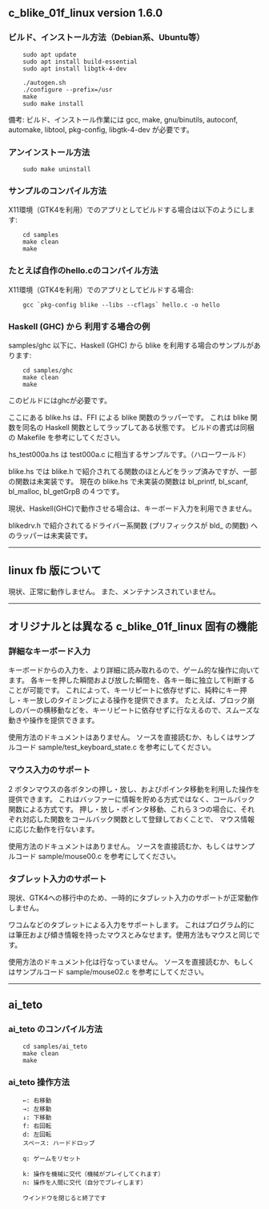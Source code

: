 ## c_blike_01f_linux version 1.6.0

### ビルド、インストール方法（Debian系、Ubuntu等）

        sudo apt update
        sudo apt install build-essential
        sudo apt install libgtk-4-dev

        ./autogen.sh
        ./configure --prefix=/usr
        make
        sudo make install

備考: ビルド、インストール作業には gcc, make, gnu/binutils, autoconf, automake, libtool, pkg-config, libgtk-4-dev が必要です。

### アンインストール方法

        sudo make uninstall

### サンプルのコンパイル方法
X11環境（GTK4を利用）でのアプリとしてビルドする場合は以下のようにします:

        cd samples
        make clean
        make

### たとえば自作のhello.cのコンパイル方法
X11環境（GTK4を利用）でのアプリとしてビルドする場合:

        gcc `pkg-config blike --libs --cflags` hello.c -o hello

### Haskell (GHC) から 利用する場合の例
samples/ghc 以下に、Haskell (GHC) から blike を利用する場合のサンプルがあります:

        cd samples/ghc
        make clean
        make

このビルドにはghcが必要です。

ここにある blike.hs は、FFI による blike 関数のラッパーです。
これは blike 関数を同名の Haskell 関数としてラップしてある状態です。
ビルドの書式は同梱の Makefile を参考にしてください。

hs_test000a.hs は test000a.c に相当するサンプルです。（ハローワールド）

blike.hs では blike.h で紹介されてる関数のほとんどをラップ済みですが、一部の関数は未実装です。
現在の blike.hs で未実装の関数は bl_printf, bl_scanf, bl_malloc, bl_getGrpB の４つです。

現状、Haskell(GHC)で動作させる場合は、キーボード入力を利用できません。

blikedrv.h で紹介されてるドライバー系関数 (プリフィックスが bld_ の関数) へのラッパーは未実装です。

***
## linux fb 版について
現状、正常に動作しません。
また、メンテナンスされていません。 

***
## オリジナルとは異なる c_blike_01f_linux 固有の機能

### 詳細なキーボード入力
キーボードからの入力を、より詳細に読み取れるので、ゲーム的な操作に向いてます。
各キーを押した瞬間および放した瞬間を、各キー毎に独立して判断することが可能です。
これによって、キーリピートに依存せずに、純粋にキー押し・キー放しのタイミングによる操作を提供できます。
たとえば、ブロック崩しのバーの横移動などを、キーリピートに依存せずに行なえるので、スムーズな動きや操作を提供できます。

使用方法のドキュメントはありません。
ソースを直接読むか、もしくはサンプルコード sample/test_keyboard_state.c を参考にしてください。

### マウス入力のサポート
2 ボタンマウスの各ボタンの押し・放し、およびポインタ移動を利用した操作を提供できます。
これはバッファーに情報を貯める方式ではなく、コールバック関数による方式です。
押し・放し・ポインタ移動、これら３つの場合に、それぞれ対応した関数をコールバック関数として登録しておくことで、
マウス情報に応じた動作を行ないます。

使用方法のドキュメントはありません。
ソースを直接読むか、もしくはサンプルコード sample/mouse00.c を参考にしてください。

### タブレット入力のサポート
現状、GTK4への移行中のため、一時的にタブレット入力のサポートが正常動作しません。

ワコムなどのタブレットによる入力をサポートします。
これはプログラム的には筆圧および傾き情報を持ったマウスとみなせます。使用方法もマウスと同じです。

使用方法のドキュメント化は行なっていません。
ソースを直接読むか、もしくはサンプルコード sample/mouse02.c を参考にしてください。

***
## ai_teto
### ai_teto のコンパイル方法

        cd samples/ai_teto
        make clean
        make

### ai_teto 操作方法

        ←: 右移動
        →: 左移動
        ↓: 下移動
        f: 右回転
        d: 左回転
        スペース: ハードドロップ
        
        q: ゲームをリセット
        
        k: 操作を機械に交代（機械がプレイしてくれます）
        n: 操作を人間に交代（自分でプレイします）
        
        ウインドウを閉じると終了です

